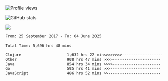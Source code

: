 ![Profile views](https://komarev.com/ghpvc/?username=liuchong)

![GitHub stats](https://github-readme-stats.vercel.app/api?username=liuchong&show_icons=true)

<img src="https://cr-skills-chart-widget.azurewebsites.net/api/api?username=liuchong&skills=Java,JavaScript,Python,Go,Rust,Zig&show-other-skills=true"/>

<!--START_SECTION:waka-->

```txt
From: 25 September 2017 - To: 04 June 2025

Total Time: 5,696 hrs 48 mins

Clojure                    1,632 hrs 22 mins>>>>>>>------------------   28.65 %
Other                      908 hrs 47 mins >>>>---------------------   15.95 %
Java                       854 hrs 34 mins >>>>---------------------   15.00 %
Go                         595 hrs 41 mins >>>----------------------   10.46 %
JavaScript                 486 hrs 52 mins >>-----------------------   08.55 %
```

<!--END_SECTION:waka-->
